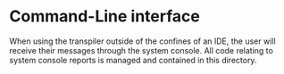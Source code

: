 # Command-Line interface

When using the transpiler outside of the confines of an IDE, the user will receive their messages through the
system console.
All code relating to system console reports is managed and contained in this directory.
